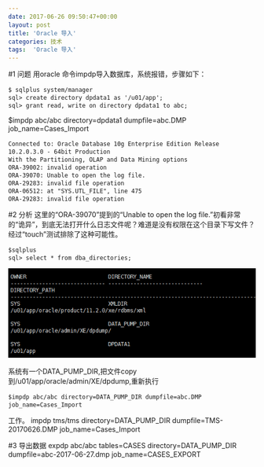 ```yaml
---
date: 2017-06-26 09:50:47+00:00
layout: post
title: 'Oracle 导入'
categories: 技术
tags:  'Oracle 导入'
---
```

#1 问题
用oracle 命令impdp导入数据库，系统报错，步骤如下：
````
$ sqlplus system/manager
sql> create directory dpdata1 as '/u01/app';
sql> grant read, write on directory dpdata1 to abc;
````

$impdp abc/abc directory=dpdata1 dumpfile=abc.DMP job_name=Cases_Import
````
Connected to: Oracle Database 10g Enterprise Edition Release 10.2.0.3.0 - 64bit Production
With the Partitioning, OLAP and Data Mining options
ORA-39002: invalid operation
ORA-39070: Unable to open the log file.
ORA-29283: invalid file operation
ORA-06512: at "SYS.UTL_FILE", line 475
ORA-29283: invalid file operation
````

#2 分析
这里的“ORA-39070”提到的“Unable to open the log file.”初看非常的“诡异”，到底无法打开什么日志文件呢？难道是没有权限在这个目录下写文件？经过“touch”测试排除了这种可能性。
````
$sqlplus
sql> select * from dba_directories;
````
![](../assets/oracle-dba-directory.png)

系统有一个DATA_PUMP_DIR,把文件copy到/u01/app/oracle/admin/XE/dpdump,重新执行
````
$impdp abc/abc directory=DATA_PUMP_DIR dumpfile=abc.DMP job_name=Cases_Import
````
工作。
impdp tms/tms directory=DATA_PUMP_DIR dumpfile=TMS-20170626.DMP job_name=Cases_Import

#3 导出数据
expdp abc/abc tables=CASES directory=DATA_PUMP_DIR dumpfile=abc-2017-06-27.dmp   job_name=CASES_EXPORT
